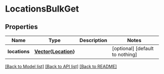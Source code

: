 # LocationsBulkGet


## Properties
Name | Type | Description | Notes
------------ | ------------- | ------------- | -------------
**locations** | [**Vector{Location}**](Location.md) |  | [optional] [default to nothing]


[[Back to Model list]](../README.md#models) [[Back to API list]](../README.md#api-endpoints) [[Back to README]](../README.md)


